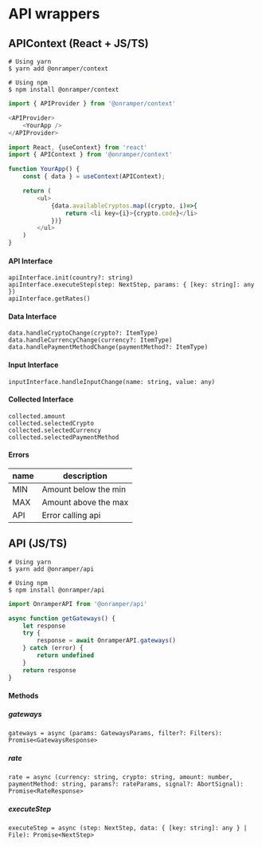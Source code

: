 # API wrappers

## APIContext (React +  JS/TS)

```shell
# Using yarn
$ yarn add @onramper/context

# Using npm
$ npm install @onramper/context
```

```javascript
import { APIProvider } from '@onramper/context'

<APIProvider>
    <YourApp />
</APIProvider>
```

```javascript
import React, {useContext} from 'react'
import { APIContext } from '@onramper/context'

function YourApp() {
    const { data } = useContext(APIContext);

    return (
        <ul>
            {data.availableCryptos.map((crypto, i)=>{
                return <li key={i}>{crypto.code}</li>
            })}
        </ul>
    )
}
```

#### API Interface
`apiInterface.init(country?: string)`  
`apiInterface.executeStep(step: NextStep, params: { [key: string]: any })`  
`apiInterface.getRates()`

#### Data Interface
`data.handleCryptoChange(crypto?: ItemType)`  
`data.handleCurrencyChange(currency?: ItemType)`  
`data.handlePaymentMethodChange(paymentMethod?: ItemType)`

#### Input Interface
`inputInterface.handleInputChange(name: string, value: any)`

#### Collected Interface
`collected.amount`  
`collected.selectedCrypto`  
`collected.selectedCurrency`  
`collected.selectedPaymentMethod`

#### Errors
| name | description          |
|------|----------------------|
| MIN  | Amount below the min |
| MAX  | Amount above the max |
| API  | Error calling api    |

## API (JS/TS)

```shell
# Using yarn
$ yarn add @onramper/api

# Using npm
$ npm install @onramper/api
```

```javascript
import OnramperAPI from '@onramper/api'

async function getGateways() {
    let response
    try {
        response = await OnramperAPI.gateways()
    } catch (error) {
        return undefined
    }
    return response
}
```

#### Methods
##### gateways
`gateways = async (params: GatewaysParams, filter?: Filters): Promise<GatewaysResponse>`
##### rate
`rate = async (currency: string, crypto: string, amount: number, paymentMethod: string, params?: rateParams, signal?: AbortSignal): Promise<RateResponse>`
##### executeStep
`executeStep = async (step: NextStep, data: { [key: string]: any } | File): Promise<NextStep>`